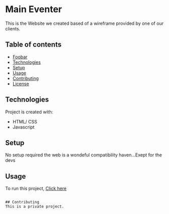 # Main Eventer

This is the Website we created based of a wireframe provided by one of our clients.

## Table of contents
  - [Foobar](#foobar)
  - [Technologies](#technologies)
  - [Setup](#setup)
  - [Usage](#usage)
  - [Contributing](#contributing)
  - [License](#license)

	
## Technologies
Project is created with:
* HTML/ CSS
* Javascript
	
## Setup
No setup required the web is a wondeful compatibility haven...Exept for the devs

## Usage

To run this project, [Click here](https://www.github.io/main_Eventer) 
```

## Contributing
This is a private project.

